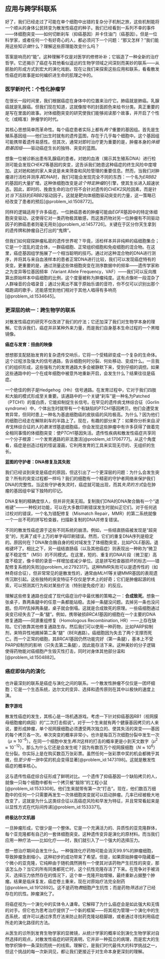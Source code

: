 ## 应用与跨学科联系

好了，我们已经走过了可能在单个细胞中出错的复杂分子机制之旅，这些机制能将一个顺从的身体公民转变为散发性癌症的种子。我们已经看到一系列不幸的事件——体细胞突变——如何切断刹车（抑癌基因）并卡住油门（癌基因）。但是一位科学家，或者任何一个有好奇心的人，都必须问下一个问题：“那又怎样？”我们能用这些知识*做*什么？理解这些原理能改变什么吗？

答案是响亮的“能”。这种理解不仅是对医学的修修补补；它锻造了一种全新的治疗哲学。它还揭示了癌症与其他看似遥远的生物学领域之间深刻而美妙的联系——从胚胎的形成方式到宏大的演化戏剧。现在让我们来探索这些应用和联系，看看散发性癌症的故事是如何编织进生命的肌理之中的。

### 医学新时代：个性化肿瘤学

在很长一段时间里，我们根据癌症在身体中的位置来治疗它。肺癌就是肺癌。乳腺癌就是乳腺癌。但我们现在知道，这就像按书的封面颜色来给书分类。真正重要的是写在里面的故事。对体细胞突变的研究使我们能够阅读那个故事，并开启了个性化（或精准）肿瘤学的时代。

其核心思想简单而革命性。每个癌症患者实际上都有*两个*重要的基因组。首先是生殖系基因组——他们出生时就有的遗传蓝图，存在于几乎每个细胞中。这个基因组可能携带着遗传易感性。但其次，通常对即时治疗更为重要的是，肿瘤本身的*体细胞基因组*——驱动癌症生长的独特、突变的蓝图。

想象一位被诊断出患有乳腺癌的患者。对她的血液（揭示其生殖系DNA）进行检测可能会发现*CHEK2*等基因的突变，这告诉我们她患这种癌症的终生风险中度增加。这对她和她的家人来说是未来筛查和风险管理的重要信息。然而，当我们对肿瘤进行活检并测序*其*DNA时，我们可能会发现完全不同的东西：一个名为*ERBB2*的基因的大量扩增。这种体细胞改变是*这个特定肿瘤*的引擎，使其生长进入超速状态。因此，即时的、挽救生命的治疗将不会针对遗传的*CHEK2*风险因素，而是针对*当下*活跃的*ERBB2*驱动因子。这就是靶向体细胞驱动突变的力量，这一策略已经改变了患者的预后[@problem_id:1508772]。

同样的逻辑适用于许多癌症。一位肺癌患者的肿瘤可能由*EGFR*基因中的特定体细胞突变驱动，这使得它对一类药物极其敏感，而这类药物对另一位肿瘤有不同驱动因子的肺癌患者则毫无用处[@problem_id:1457726]。关键在于区分你天生拿到的遗传牌和肿瘤自己打出的“鬼牌”。

但我们如何窥探肿瘤私密的遗传世界呢？毕竟，活检样本并非纯粹的癌细胞集合；它是一个混乱的混合体，一群癌细胞、正常组织细胞和免疫细胞的混合物。在这里，癌症基因组学施展了一个相当聪明的技巧。通过对这种混合物的DNA进行测序，并将其与来自血液样本的患者正常DNA进行比较，我们可以发现癌症特有的突变。更重要的是，通过测量这些体细胞突变在测序数据中的频率——遗传学家称之为变异等位基因频率（Variant Allele Frequency，VAF）——我们可以反向推算出原始样本中癌细胞的比例，这个度量被称为肿瘤纯度。这有点像听一段混杂了人群噪音的合唱录音；通过分离出不属于原始乐谱的音符，你不仅可以识别出那个唱跑调的歌手，还能感觉到他们相对于其他人唱得有多响亮[@problem_id:1534645]。

### 更深层的统一：跨生物学的联系

对散发性癌症的研究不仅改进了我们的疗法；它还加深了我们对生物学本身的理解。它告诉我们，癌症并非某种外来力量，而是我们自身基本生命过程的一个黑暗镜像。

**癌症与发育：扭曲的映像**

想想那支配胚胎发育的复杂遗传交响乐，它将一个受精卵变成一个复杂的生命体。这个过程涉及强大的信号通路，告诉细胞何时分裂、何处移动、变成什么。一旦我们的组织形成，这些强有力的发育通路大多会被静默下来，受到仔细的调控。如果这些通路中的一个在成年细胞中被意外地重新开启，会发生什么？结果往往是癌症。

一个绝佳的例子是Hedgehog（Hh）信号通路。在发育过程中，它对于我们四肢和大脑的模式形成至关重要。该通路中的一个关键“刹车”是一种名为Patched（PTCH1）的蛋白质，它能抑制促生长信号。在罕见的遗传病戈林综合征（Gorlin syndrome）中，个体出生时就带有一个有缺陷的*PTCH1*基因拷贝。他们会遭受发育异常，但同时患上一种名为基底细胞癌的皮肤癌的风险极高。为什么？因为他们的细胞已经走在解除刹车的半路上了。现在，有趣的部分来了：如果你分析来自*没有*戈林综合征的人的*散发性*基底细胞癌，你会发现这些肿瘤中有许多获得了做着完全相同事情的体细胞突变：使*PTCH1*基因失活。遗传性疾病和散发性癌症共享同一个分子根源：一个发育通路的非法激活[@problem_id:1706777]。从这个角度看，癌症是创造过程的怪诞漫画，它利用发育的工具来实现无尽的、无组织的生长。

**蓝图的守护者：DNA修复及其失败**

我们已经谈到突变是癌症的原因，但这引出了一个更深层的问题：为什么会发生突变？所有的突变过程都一样吗？我们的细胞有一个精密的守护者网络来保护我们DNA的完整性。当这些守护者失灵时，癌症就可能出现，而其*失灵的方式*会在肿瘤的基因组中留下独特的印记。

DNA复制的精确度惊人，但并非完美无瑕。复制我们DNA的DNA聚合酶有一个“退格键”——一种校对功能，可以在大多数印刷错误发生时就纠正它们。对于任何逃过校对的错误，一个名为错配修复（Mismatch Repair，MMR）的第二系统就像一个一丝不苟的拼写检查器，扫描新复制的DNA并修复错误。

不同的散发性癌症源于这些不同系统的崩溃。例如，一些结直肠癌被发现是“超突变”的，充满了成千上万的单字母印刷错误。然而，它们的重复DNA序列是稳定的。原因何在？DNA聚合酶自身的校对域发生了体细胞突变，比如*POLE*基因。退格键坏了。相比之下，另一组结直肠癌（以及其他癌症）则表现出一种称为“微卫星不稳定性”（MSI）的不同模式。在这里，短的、重复的DNA片段（微卫星）高度不稳定，像卡顿的录音一样增加或减少单位。这是拼写检查器损坏的标志——错配修复系统的失败[@problem_id:2792317]。这种MMR失败可以是遗传性的（如林奇综合征），但非常常见的是散发性的，通常由*MLH1*等关键MMR基因的表观遗传沉默引起。这些独特的突变特征不仅仅是学术上的好奇；它们是肿瘤起源的线索，可以预测其行为和对某些疗法（特别是免疫疗法）的反应。

理解这些修复通路也促成了现代癌症治疗中最优雅的策略之一：**合成致死**。想象一张桌子，靠两条腿中的任意一条都能站稳。去掉一条腿没问题。去掉另一条也没问题。但*同时*去掉两条腿，桌子就会倒塌。这就是合成致死的原理。一些癌细胞通过突变已经失去了一条“腿”。例如，携带破损*BRCA1*基因的细胞在一个主要的DNA修复通路——同源重组修复（Homologous Recombination, HR）——上存在缺陷。它们依靠其他修复通路生存。然后我们可以使用一种药物，比如PARP抑制剂，来特异性地踢掉第二条“腿”（BER通路）。癌细胞因为失去了两个支撑而死亡。而一个正常的细胞，其*BRCA1*基因仍然功能完好（第一条腿），基本上不受PARP抑制剂的影响（只失去第二条腿），因此能存活下来。这种美妙的分子逻辑使得药物能对癌细胞产生毁灭性打击，同时对身体其他部分温和[@problem_id:1504882]。

### 癌症即体内的演化

也许最深刻的联系是癌症与演化之间的联系。一个散发性肿瘤不仅仅是一团坏细胞；它是一个生态系统，达尔文的变异、选择和遗传原则在其中以极快的速度上演。

**数字游戏**

散发性癌症的发生，其核心是一场机遇游戏。考虑一下针对抑癌基因*RB1*（视网膜母细胞瘤的病因）的“二次打击假说”。对于一个生来就有两个健康基因拷贝的人来说，要形成肿瘤，单个视网膜细胞必须遭受两次独立的、使其失活的突变——基因的每个拷贝各一次。单次突变的概率非常小，也许是每百万次细胞分裂中发生一次（$\mu \approx 10^{-6}$）。在同一个细胞中发生*两次*这样的打击的概率更是小到天文数字（$\mu^2 \approx 10^{-12}$）。那么为什么它还是会发生呢？因为有数百万个视网膜细胞（$N \approx 10^6$）在分裂。你实际上是在购买数百万张彩票。虽然任何一张彩票中奖的机会都微乎其微，但*至少有一张*中奖的机会变得显著[@problem_id:1473198]。这就是散发性癌症的概率核心。

这与遗传性癌症综合征形成了鲜明对比。一个遗传了抑癌基因一个缺陷拷贝的人，就像一只每个细胞中都有一个拷贝被“敲除”的工程小鼠[@problem_id:1533308]。他们生来就带有第一次“打击”。现在，他们数百万细胞中的任何一个只需要再发生一次体细胞突变就可以启动肿瘤。几率已经被极大地改变了，这就是为什么这类综合征以高癌症风险和早发为特征，并且常常看起来是以显性方式在代际间传递[@problem_id:1533371]。

**终极达尔文机器**

一旦肿瘤形成，它很少是一个整体。它是一个充满活力的、异质性的亚克隆群体，每个亚克隆都有自己的一套体细胞突变。这种遗传变异是演化的原材料。而当我们应用一种疗法——比如化疗——时，我们就引入了一个强大的选择压力。

想一想治疗期间会发生什么。一种强效化疗药物可能会消灭99.9%的肿瘤细胞，导致肿瘤急剧缩小。这种初步的成功带来了希望。但是，如果原始肿瘤中隐藏着一个微小的亚克隆，它纯粹由于随机偶然拥有一个使其对该药物产生抗性的突变，那该怎么办？当它的所有同类都死亡时，这个抗性克隆存活了下来。在竞争对手被消灭、选择压力依然存在的情况下，这个单一克隆开始增殖，最终重新占据整个肿瘤。结果是临床复发，癌症卷土重来，现在对原始疗法完全耐药[@problem_id:1912892]。这不是药物*教*细胞产生抗性；而是药物*筛选出*了已经存在的抗性。肿瘤演化了。

将癌症视为一个演化中的实体令人谦卑。它解释了为什么癌症会是如此强大和无情的对手。但它也为思考治疗提供了一个新的框架——将其视为管理一个演化中的生态系统，或许可以通过序贯疗法来防止耐药克隆站稳脚跟，或者通过寻找利用癌症所走的演化路径的方法。

从医生的诊所到发育生物学家的显微镜，从统计学家的概率论到演化生物学家对自然选择的观点，对散发性癌症的研究表明，它并非一种孤立的病理，而是宏大的生物学织锦中一条深刻而统一的线索。理解它，是我们时代最伟大的科学挑战之一，但这个挑战的每一次新洞见，都让我们更接近于对生命本身更深刻的理解。